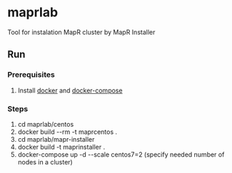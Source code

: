 # maprlab
Tool for instalation MapR cluster by MapR Installer

## Run

### Prerequisites
1. Install [docker](https://docs.docker.com/install/) and [docker-compose](https://docs.docker.com/compose/install/) 

### Steps
1. cd maprlab/centos
2. docker build --rm -t maprcentos .
3. cd maprlab/mapr-installer
4. docker build -t maprinstaller .
5. docker-compose up -d --scale centos7=2 (specify needed number of nodes in a cluster)
